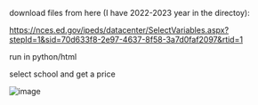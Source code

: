 download files from here (I have 2022-2023 year in the directoy):

https://nces.ed.gov/ipeds/datacenter/SelectVariables.aspx?stepId=1&sid=70d633f8-2e97-4637-8f58-3a7d0faf2097&rtid=1

run in python/html

select school and get a price

![image](https://github.com/user-attachments/assets/a1808e7b-9b1f-474b-8632-13ba6accd332)
